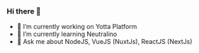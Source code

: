### Hi there 👋

- 🔭 I’m currently working on Yotta Platform
- 🌱 I’m currently learning Neutralino
- 💬 Ask me about NodeJS, VueJS (NuxtJs), ReactJS (NextJs)
